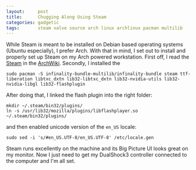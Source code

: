 ```yaml
---
layout:     post
title:      Chugging Along Using Steam
categories: gadgetic
tags:       steam valve source arch linux archlinux pacman multilib
---
```


While Steam is meant to be installed on Debian based operating systems (Ubuntu especially), I prefer Arch. With that in mind, I set out to install and properly set up Steam on my Arch powered workstation. First off, I read the [Steam][1] in the [ArchWiki][2]. Secondly, I 
installed the 

    sudo pacman -S infinality-bundle-multilib/infinality-bundle steam ttf-liberation libtxc_dxtn lib32-libtxc_dxtn lib32-nvidia-utils lib32-nvidia-libgl lib32-flashplugin

After doing that, I linked the flash plugin into the right folder:

    mkdir ~/.steam/bin32/plugins/
    ln -s /usr/lib32/mozilla/plugins/libflashplayer.so ~/.steam/bin32/plugins/

and then enabled unicode version of the <code>en_US</code> locale:

    sudo sed -i 's/#en_US.UTF-8/en_US.UTF-8' /etc/locale.gen

Steam runs excellently on the machine and its Big Picture UI looks great on my monitor. Now I just need to get my DualShock3 controller connected to the computer and I'm all set.

[1]:    https://wiki.archlinux.org/index.php/Steam      "Steam article on the ArchWiki"
[2]:    https://wiki.archlinux.org/index.php/Main_Page  "Main page of the ArchWiki"
